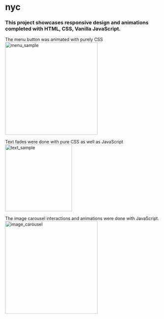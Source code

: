 # nyc

### This project showcases responsive design and animations completed with HTML, CSS, Vanilla JavaScript.

The menu button was animated with purely CSS
<img width="300" alt="menu_sample" src="https://github.com/adwyre/nyc/assets/44531434/19cb5891-080f-4aad-913c-eae602248b87">

Text fades were done with pure CSS as well as JavaScript
<img width="217" alt="text_sample" src="https://github.com/adwyre/nyc/assets/44531434/84651339-319c-4ba0-9845-7e166364cb47">

The image carousel interactions and animations were done with JavaScript.
<img width="300" alt="image_carousel" src="https://github.com/adwyre/nyc/assets/44531434/fea0c207-6e66-49ad-9d6b-892357dd23cd">
